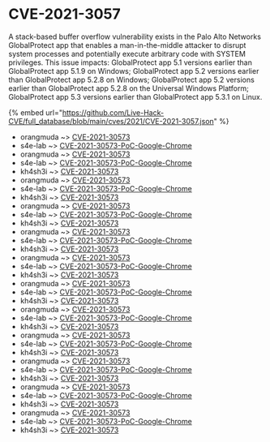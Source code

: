 # CVE-2021-3057

A stack-based buffer overflow vulnerability exists in the Palo Alto Networks GlobalProtect app that enables a man-in-the-middle attacker to disrupt system processes and potentially execute arbitrary code with SYSTEM privileges. This issue impacts: GlobalProtect app 5.1 versions earlier than GlobalProtect app 5.1.9 on Windows; GlobalProtect app 5.2 versions earlier than GlobalProtect app 5.2.8 on Windows; GlobalProtect app 5.2 versions earlier than GlobalProtect app 5.2.8 on the Universal Windows Platform; GlobalProtect app 5.3 versions earlier than GlobalProtect app 5.3.1 on Linux.

{% embed url="https://github.com/Live-Hack-CVE/full_database/blob/main/cves/2021/CVE-2021-3057.json" %}


* orangmuda ~> [CVE-2021-30573](https://www.alice-snow.ru/2021/database/cve-2021-3057/cve-2021-30573-orangmuda)
* s4e-lab ~> [CVE-2021-30573-PoC-Google-Chrome](https://www.alice-snow.ru/2021/database/cve-2021-3057/cve-2021-30573-poc-google-chrome-s4e-lab)
* orangmuda ~> [CVE-2021-30573](https://www.alice-snow.ru/2021/database/cve-2021-3057/cve-2021-30573-orangmuda)
* s4e-lab ~> [CVE-2021-30573-PoC-Google-Chrome](https://www.alice-snow.ru/2021/database/cve-2021-3057/cve-2021-30573-poc-google-chrome-s4e-lab)
* kh4sh3i ~> [CVE-2021-30573](https://www.alice-snow.ru/2021/database/cve-2021-3057/cve-2021-30573-kh4sh3i)
* orangmuda ~> [CVE-2021-30573](https://www.alice-snow.ru/2021/database/cve-2021-3057/cve-2021-30573-orangmuda)
* s4e-lab ~> [CVE-2021-30573-PoC-Google-Chrome](https://www.alice-snow.ru/2021/database/cve-2021-3057/cve-2021-30573-poc-google-chrome-s4e-lab)
* kh4sh3i ~> [CVE-2021-30573](https://www.alice-snow.ru/2021/database/cve-2021-3057/cve-2021-30573-kh4sh3i)
* orangmuda ~> [CVE-2021-30573](https://www.alice-snow.ru/2021/database/cve-2021-3057/cve-2021-30573-orangmuda)
* s4e-lab ~> [CVE-2021-30573-PoC-Google-Chrome](https://www.alice-snow.ru/2021/database/cve-2021-3057/cve-2021-30573-poc-google-chrome-s4e-lab)
* kh4sh3i ~> [CVE-2021-30573](https://www.alice-snow.ru/2021/database/cve-2021-3057/cve-2021-30573-kh4sh3i)
* orangmuda ~> [CVE-2021-30573](https://www.alice-snow.ru/2021/database/cve-2021-3057/cve-2021-30573-orangmuda)
* s4e-lab ~> [CVE-2021-30573-PoC-Google-Chrome](https://www.alice-snow.ru/2021/database/cve-2021-3057/cve-2021-30573-poc-google-chrome-s4e-lab)
* kh4sh3i ~> [CVE-2021-30573](https://www.alice-snow.ru/2021/database/cve-2021-3057/cve-2021-30573-kh4sh3i)
* orangmuda ~> [CVE-2021-30573](https://www.alice-snow.ru/2021/database/cve-2021-3057/cve-2021-30573-orangmuda)
* s4e-lab ~> [CVE-2021-30573-PoC-Google-Chrome](https://www.alice-snow.ru/2021/database/cve-2021-3057/cve-2021-30573-poc-google-chrome-s4e-lab)
* kh4sh3i ~> [CVE-2021-30573](https://www.alice-snow.ru/2021/database/cve-2021-3057/cve-2021-30573-kh4sh3i)
* orangmuda ~> [CVE-2021-30573](https://www.alice-snow.ru/2021/database/cve-2021-3057/cve-2021-30573-orangmuda)
* s4e-lab ~> [CVE-2021-30573-PoC-Google-Chrome](https://www.alice-snow.ru/2021/database/cve-2021-3057/cve-2021-30573-poc-google-chrome-s4e-lab)
* kh4sh3i ~> [CVE-2021-30573](https://www.alice-snow.ru/2021/database/cve-2021-3057/cve-2021-30573-kh4sh3i)
* orangmuda ~> [CVE-2021-30573](https://www.alice-snow.ru/2021/database/cve-2021-3057/cve-2021-30573-orangmuda)
* s4e-lab ~> [CVE-2021-30573-PoC-Google-Chrome](https://www.alice-snow.ru/2021/database/cve-2021-3057/cve-2021-30573-poc-google-chrome-s4e-lab)
* kh4sh3i ~> [CVE-2021-30573](https://www.alice-snow.ru/2021/database/cve-2021-3057/cve-2021-30573-kh4sh3i)
* orangmuda ~> [CVE-2021-30573](https://www.alice-snow.ru/2021/database/cve-2021-3057/cve-2021-30573-orangmuda)
* s4e-lab ~> [CVE-2021-30573-PoC-Google-Chrome](https://www.alice-snow.ru/2021/database/cve-2021-3057/cve-2021-30573-poc-google-chrome-s4e-lab)
* kh4sh3i ~> [CVE-2021-30573](https://www.alice-snow.ru/2021/database/cve-2021-3057/cve-2021-30573-kh4sh3i)
* orangmuda ~> [CVE-2021-30573](https://www.alice-snow.ru/2021/database/cve-2021-3057/cve-2021-30573-orangmuda)
* s4e-lab ~> [CVE-2021-30573-PoC-Google-Chrome](https://www.alice-snow.ru/2021/database/cve-2021-3057/cve-2021-30573-poc-google-chrome-s4e-lab)
* kh4sh3i ~> [CVE-2021-30573](https://www.alice-snow.ru/2021/database/cve-2021-3057/cve-2021-30573-kh4sh3i)
* orangmuda ~> [CVE-2021-30573](https://www.alice-snow.ru/2021/database/cve-2021-3057/cve-2021-30573-orangmuda)
* s4e-lab ~> [CVE-2021-30573-PoC-Google-Chrome](https://www.alice-snow.ru/2021/database/cve-2021-3057/cve-2021-30573-poc-google-chrome-s4e-lab)
* kh4sh3i ~> [CVE-2021-30573](https://www.alice-snow.ru/2021/database/cve-2021-3057/cve-2021-30573-kh4sh3i)
* orangmuda ~> [CVE-2021-30573](https://www.alice-snow.ru/2021/database/cve-2021-3057/cve-2021-30573-orangmuda)
* s4e-lab ~> [CVE-2021-30573-PoC-Google-Chrome](https://www.alice-snow.ru/2021/database/cve-2021-3057/cve-2021-30573-poc-google-chrome-s4e-lab)
* kh4sh3i ~> [CVE-2021-30573](https://www.alice-snow.ru/2021/database/cve-2021-3057/cve-2021-30573-kh4sh3i)